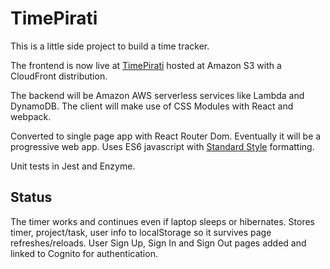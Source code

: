 TimePirati
===
This is a little side project to build a time tracker.

The frontend is now live at [TimePirati](https://d3lt7u0bimdora.cloudfront.net/) hosted at Amazon S3 with a CloudFront distribution.

The backend will be Amazon AWS serverless services like Lambda and DynamoDB.
The client will make use of CSS Modules with React and webpack.

Converted to single page app with React Router Dom. Eventually it will be a progressive web app.
Uses ES6 javascript with [Standard Style](https://standardjs.com/) formatting.

Unit tests in Jest and Enzyme.

Status
---
The timer works and continues even if laptop sleeps or hibernates.
Stores timer, project/task, user info to localStorage so it survives page refreshes/reloads.
User Sign Up, Sign In and Sign Out pages added and linked to Cognito for authentication.

